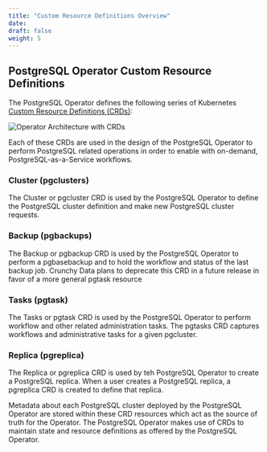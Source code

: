 ```yaml
---
title: "Custom Resource Definitions Overview"
date:
draft: false
weight: 5
---
```


## PostgreSQL Operator Custom Resource Definitions  

The PostgreSQL Operator defines the following series of Kubernetes [Custom Resource Definitions (CRDs)](https://kubernetes.io/docs/concepts/extend-kubernetes/api-extension/custom-resources/#custom-resources):

![Operator Architecture with CRDs](postgres-operator/hugo/static/operator-architecture-wcrds.png)

Each of these CRDs are used in the design of the PostgreSQL Operator to perform PostgreSQL related operations in order to enable with on-demand, PostgreSQL-as-a-Service workflows.  

### Cluster (pgclusters)

The Cluster or pgcluster CRD is used by the PostgreSQL Operator to define the PostgreSQL cluster definition and make new PostgreSQL cluster requests. 

### Backup (pgbackups)

The Backup or pgbackup CRD is used by the PostgreSQL Operator to perform a pgbasebackup and to hold the workflow and status of the last backup job.  Crunchy Data plans to deprecate this CRD in a future release in favor of a more general pgtask resource

### Tasks (pgtask)

The Tasks or pgtask CRD is used by the PostgreSQL Operator to perform workflow and other related administration tasks.  The pgtasks CRD captures workflows and administrative tasks for a given pgcluster. 

### Replica (pgreplica)

The Replica or pgreplica CRD is used by teh PostgreSQL Operator to create a PostgreSQL replica.  When a user creates a PostgreSQL replica, a pgreplica CRD is created to define that replica.

Metadata about each PostgreSQL cluster deployed by the PostgreSQL Operator are stored within these CRD resources which act as the source of truth for the
Operator.  The PostgreSQL Operator makes use of CRDs to maintain state and resource definitions as offered by the PostgreSQL Operator. 






